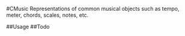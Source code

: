 #CMusic
Representations of common musical objects such as tempo, meter, chords, scales, notes, etc.

##Usage
##Todo
